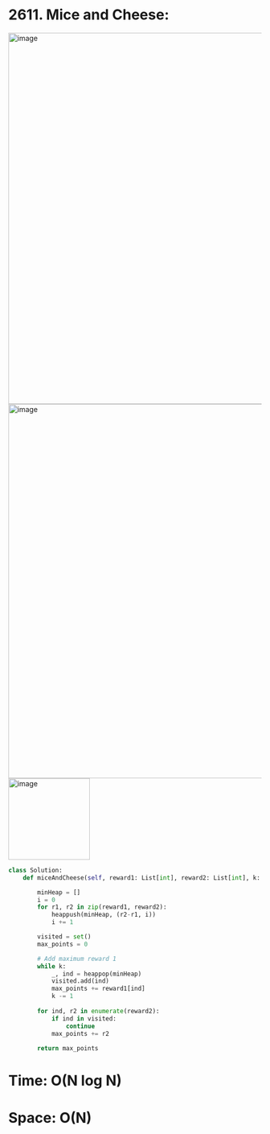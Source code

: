 # 2611. Mice and Cheese:

<img width="738" alt="image" src="https://github.com/jatinbhutka/LeetCode-2022/assets/35987583/c7a128b6-f8de-4d14-988b-babdd3886a5e">
<img width="744" alt="image" src="https://github.com/jatinbhutka/LeetCode-2022/assets/35987583/42d42a0c-8b26-4506-be75-f580ad5d5165">

<img width="162" alt="image" src="https://github.com/jatinbhutka/LeetCode-2022/assets/35987583/5c3755d6-64f9-4194-9edf-3d7b277b5e2d">


```python
class Solution:
    def miceAndCheese(self, reward1: List[int], reward2: List[int], k: int) -> int:

        minHeap = []
        i = 0
        for r1, r2 in zip(reward1, reward2):
            heappush(minHeap, (r2-r1, i))
            i += 1

        visited = set()
        max_points = 0

        # Add maximum reward 1
        while k:
            _, ind = heappop(minHeap)
            visited.add(ind)
            max_points += reward1[ind]
            k -= 1
        
        for ind, r2 in enumerate(reward2):
            if ind in visited:
                continue
            max_points += r2
        
        return max_points
```

# Time: O(N log N)
# Space: O(N)
